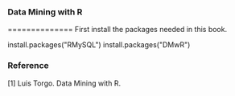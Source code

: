 ### Data Mining with R
==============
First install the packages needed in this book.

install.packages("RMySQL")
install.packages("DMwR")

### Reference
[1] Luis Torgo. Data Mining with R.
